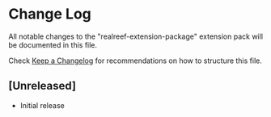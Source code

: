 # Change Log

All notable changes to the "realreef-extension-package" extension pack will be documented in this file.

Check [Keep a Changelog](http://keepachangelog.com/) for recommendations on how to structure this file.

## [Unreleased]

- Initial release
